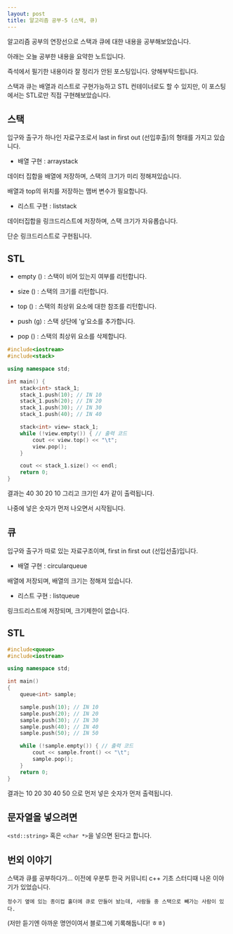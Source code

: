 ```yaml
---
layout: post
title: 알고리즘 공부-5 (스택, 큐)
---
```


알고리즘 공부의 연장선으로 스택과 큐에 대한 내용을 공부해보았습니다.

아래는 오늘 공부한 내용을 요약한 노트입니다.

즉석에서 필기한 내용이라 잘 정리가 안된 포스팅입니다. 양해부탁드립니다.

스택과 큐는 배열과 리스트로 구현가능하고 STL 컨테이너로도 할 수 있지만, 이 포스팅에서는 STL로만 직접 구현해보았습니다.

## 스택

입구와 출구가 하나인 자료구조로서 last in first out (선입후출)의 형태를 가지고 있습니다.

* 배열 구현 : arraystack

데이터 집합을 배열에 저장하며, 스택의 크기가 미리 정해져있습니다.

배열과 top의 위치를 저장하는 맴버 변수가 필요합니다.

* 리스트 구현 : liststack

데이터집합을 링크드리스트에 저장하며, 스택 크기가 자유롭습니다.

단순 링크드리스트로 구현됩니다.

## STL

* empty () : 스택이 비어 있는지 여부를 리턴합니다.

* size () : 스택의 크기를 리턴합니다.

* top () : 스택의 최상위 요소에 대한 참조를 리턴합니다.

* push (g) : 스택 상단에 'g'요소를 추가합니다.

* pop () : 스택의 최상위 요소를 삭제합니다.

```c++
#include<iostream>
#include<stack>

using namespace std;

int main() {
	stack<int> stack_1;
	stack_1.push(10); // IN 10
	stack_1.push(20); // IN 20
	stack_1.push(30); // IN 30
	stack_1.push(40); // IN 40

	stack<int> view= stack_1;
	while (!view.empty()) { // 출력 코드
		cout << view.top() << "\t";
		view.pop();
	}

	cout << stack_1.size() << endl;
	return 0;
}
```

결과는 40 30 20 10 그리고 크기인 4가 같이 출력됩니다.

나중에 넣은 숫자가 먼저 나오면서 시작됩니다.

## 큐

입구와 출구가 따로 있는 자료구조이며, first in first out (선입선출)입니다.

* 배열 구현 : circularqueue

배열에 저장되며, 배열의 크기는 정해져 있습니다.

* 리스트 구현 : listqueue

링크드리스트에 저장되며, 크기제한이 없습니다.

## STL

```c++
#include<queue>
#include<iostream>

using namespace std;

int main() 
{
	queue<int> sample;

	sample.push(10); // IN 10
	sample.push(20); // IN 20
	sample.push(30); // IN 30
	sample.push(40); // IN 40
	sample.push(50); // IN 50

	while (!sample.empty()) { // 출력 코드
		cout << sample.front() << "\t";
		sample.pop();
	}
	return 0;
}
```

결과는 10 20 30 40 50 으로 먼저 넣은 숫자가 먼저 출력됩니다.

## 문자열을 넣으려면

```<std::string>``` 혹은 ```<char *>```을 넣으면 된다고 합니다.

## 번외 이야기

스택과 큐를 공부하다가... 이전에 우분투 한국 커뮤니티 c++ 기초 스터디때 나온 이야기가 있었습니다.

```
정수기 옆에 있는 종이컵 홀더에 큐로 만들어 놨는데, 사람들 중 스택으로 빼가는 사람이 있다.
``` 

(저만 듣기엔 아까운 명언이여서 블로그에 기록해둡니다! ㅎㅎ)